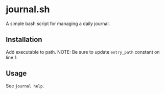 # journal.sh
A simple bash script for managing a daily journal.

## Installation
Add executable to path. NOTE: Be sure to update ```entry_path``` constant on line 1.

## Usage
See ```journal help```.
